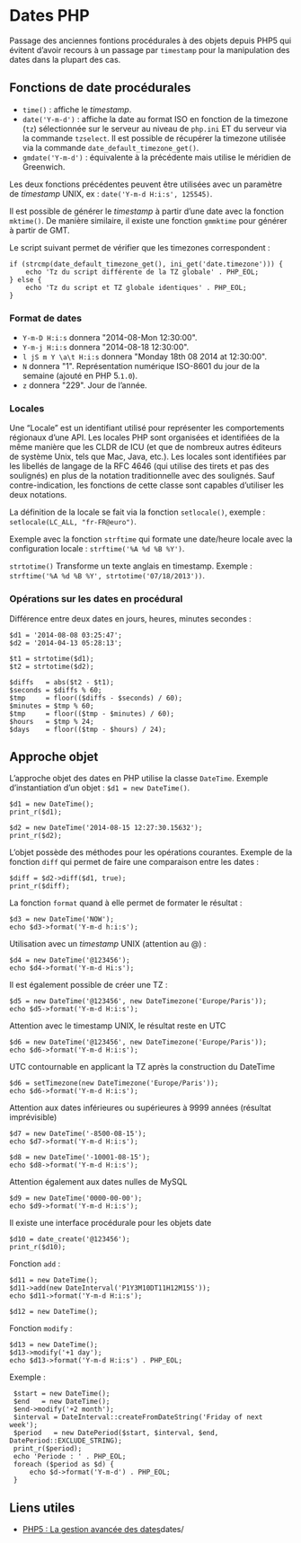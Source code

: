 # Dates PHP

Passage des anciennes fontions procédurales à des objets depuis PHP5 qui évitent d’avoir recours à un passage par `timestamp` pour la manipulation des dates dans la plupart des cas.

## Fonctions de date procédurales

- `time()` : affiche le *timestamp*.
- `date('Y-m-d')` : affiche la date au format ISO en fonction de la timezone (`tz`) sélectionnée sur le serveur au niveau de `php.ini` ET du serveur via la commande `tzselect`. Il est possible de récupérer la timezone utilisée via la commande `date_default_timezone_get()`.
- `gmdate('Y-m-d')` : équivalente à la précédente mais utilise le méridien de Greenwich.

Les deux fonctions précédentes peuvent être utilisées avec un paramètre de *timestamp* UNIX, ex : `date('Y-m-d H:i:s', 125545)`.

Il est possible de générer le *timestamp* à partir d’une date avec la fonction `mktime()`.
De manière similaire, il existe une fonction `gmmktime` pour générer à partir de GMT.

Le script suivant permet de vérifier que les timezones correspondent :

    if (strcmp(date_default_timezone_get(), ini_get('date.timezone'))) {
        echo 'Tz du script différente de la TZ globale' . PHP_EOL;
    } else {
        echo 'Tz du script et TZ globale identiques' . PHP_EOL;
    }

### Format de dates

- `Y-m-D H:i:s` donnera "2014-08-Mon 12:30:00".
- `Y-m-j H:i:s` donnera "2014-08-18 12:30:00".
- `l jS m Y \a\t H:i:s` donnera "Monday 18th 08 2014 at 12:30:00".
- `N` donnera "1". Représentation numérique ISO-8601 du jour de la semaine (ajouté en PHP 5.`1.0`).
- `z` donnera "229". Jour de l’année.

### Locales

Une “Locale” est un identifiant utilisé pour représenter les comportements régionaux d’une API. Les locales PHP sont organisées et identifiées de la même manière que les CLDR de ICU (et que de nombreux autres éditeurs de système Unix, tels que Mac, Java, etc.). Les locales sont identifiées par les libellés de langage de la RFC 4646 (qui utilise des tirets et pas des soulignés) en plus de la notation traditionnelle avec des soulignés. Sauf contre-indication, les fonctions de cette classe sont capables d’utiliser les deux notations.

La définition de la locale se fait via la fonction `setlocale()`, exemple : `setlocale(LC_ALL, "fr-FR@euro")`.

Exemple avec la fonction `strftime` qui formate une date/heure locale avec la configuration locale : `strftime('%A %d %B %Y')`.

`strtotime()` Transforme un texte anglais en timestamp. Exemple : `strftime('%A %d %B %Y', strtotime('07/18/2013'))`.


### Opérations sur les dates en procédural

Différence entre deux dates en jours, heures, minutes secondes :

    $d1 = '2014-08-08 03:25:47';
    $d2 = '2014-04-13 05:28:13';

    $t1 = strtotime($d1);
    $t2 = strtotime($d2);

    $diffs   = abs($t2 - $t1);
    $seconds = $diffs % 60;
    $tmp     = floor(($diffs - $seconds) / 60);
    $minutes = $tmp % 60;
    $tmp     = floor(($tmp - $minutes) / 60);
    $hours   = $tmp % 24;
    $days    = floor(($tmp - $hours) / 24);



## Approche objet

L’approche objet des dates en PHP utilise la classe `DateTime`. Exemple d’instantiation d’un objet : `$d1 = new DateTime()`.
     
    $d1 = new DateTime();
    print_r($d1);

    $d2 = new DateTime('2014-08-15 12:27:30.15632');
    print_r($d2);


L’objet possède des méthodes pour les opérations courantes. Exemple de la fonction `diff` qui permet de faire une comparaison entre les dates :

    $diff = $d2->diff($d1, true);
    print_r($diff);

La fonction `format` quand à elle permet de formater le résultat :

    $d3 = new DateTime('NOW');
    echo $d3->format('Y-m-d h:i:s');

Utilisation avec un *timestamp* UNIX (attention au @) :

    $d4 = new DateTime('@123456');
    echo $d4->format('Y-m-d Hi:s');

Il est également possible de créer une TZ :

    $d5 = new DateTime('@123456', new DateTimezone('Europe/Paris'));
    echo $d5->format('Y-m-d H:i:s');

Attention avec le timestamp UNIX, le résultat reste en UTC

    $d6 = new DateTime('@123456', new DateTimezone('Europe/Paris'));
    echo $d6->format('Y-m-d H:i:s');

UTC contournable en applicant la TZ après la construction du DateTime

    $d6 = setTimezone(new DateTimezone('Europe/Paris'));
    echo $d6->format('Y-m-d H:i:s');

Attention aux dates inférieures ou supérieures à 9999 années (résultat imprévisible)

    $d7 = new DateTime('-8500-08-15');
    echo $d7->format('Y-m-d H:i:s');

    $d8 = new DateTime('-10001-08-15');
    echo $d8->format('Y-m-d H:i:s');

Attention également aux dates nulles de MySQL
    
    $d9 = new DateTime('0000-00-00');
    echo $d9->format('Y-m-d H:i:s');


Il existe une interface procédurale pour les objets date

    $d10 = date_create('@123456');
    print_r($d10);

Fonction `add` :

    $d11 = new DateTime();
    $d11->add(new DateInterval('P1Y3M10DT11H12M15S'));
    echo $d11->format('Y-m-d H:i:s');

    $d12 = new DateTime();

Fonction `modify` :

    $d13 = new DateTime();
    $d13->modify('+1 day');
    echo $d13->format('Y-m-d H:i:s') . PHP_EOL;

Exemple :

     $start = new DateTime();
     $end   = new DateTime();
     $end->modify('+2 month');
     $interval = DateInterval::createFromDateString('Friday of next week');
     $period   = new DatePeriod($start, $interval, $end, DatePeriod::EXCLUDE_STRING);
     print_r($period);
     echo 'Periode : ' . PHP_EOL;
     foreach ($period as $d) {
         echo $d->format('Y-m-d') . PHP_EOL;
     }


## Liens utiles

- [PHP5 : La gestion avancée des dates](http://julien-pauli.developpez.com/tutoriels/php/)dates/